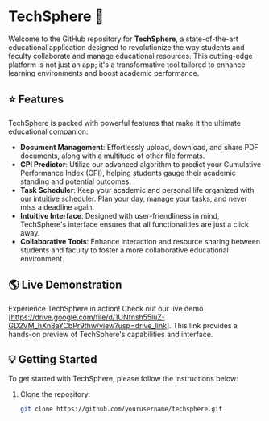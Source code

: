 # TechSphere :rocket:

Welcome to the GitHub repository for **TechSphere**, a state-of-the-art educational application designed to revolutionize the way students and faculty collaborate and manage educational resources. This cutting-edge platform is not just an app; it's a transformative tool tailored to enhance learning environments and boost academic performance.

## :star: Features

TechSphere is packed with powerful features that make it the ultimate educational companion:

- **Document Management**: Effortlessly upload, download, and share PDF documents, along with a multitude of other file formats.
- **CPI Predictor**: Utilize our advanced algorithm to predict your Cumulative Performance Index (CPI), helping students gauge their academic standing and potential outcomes.
- **Task Scheduler**: Keep your academic and personal life organized with our intuitive scheduler. Plan your day, manage your tasks, and never miss a deadline again.
- **Intuitive Interface**: Designed with user-friendliness in mind, TechSphere's interface ensures that all functionalities are just a click away.
- **Collaborative Tools**: Enhance interaction and resource sharing between students and faculty to foster a more collaborative educational environment.

## :earth_americas: Live Demonstration

Experience TechSphere in action! Check out our live demo [https://drive.google.com/file/d/1UNfnsh55luZ-GD2VM_hXn8aYCbPr9thw/view?usp=drive_link]. This link provides a hands-on preview of TechSphere's capabilities and interface.

## :bulb: Getting Started

To get started with TechSphere, please follow the instructions below:

1. Clone the repository:
   ```bash
   git clone https://github.com/yourusername/techsphere.git
